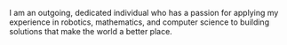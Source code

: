 I am an outgoing, dedicated individual who has a passion for applying my experience in robotics, mathematics, and computer science to building solutions that make the world a better place.